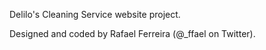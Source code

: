 Delilo's Cleaning Service website project.

Designed and coded by Rafael Ferreira (@_ffael on Twitter).

